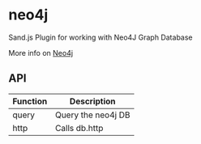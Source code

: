 # neo4j
Sand.js Plugin for working with Neo4J Graph Database

More info on [Neo4j](https://neo4j.com/)

## API

| Function | Description |
| -------- | ----------- |
| query | Query the neo4j DB |
| http | Calls db.http |
